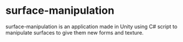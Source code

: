 # surface-manipulation
surface-manipulation is an application made in Unity using C# script to manipulate surfaces to give them new forms and texture.
